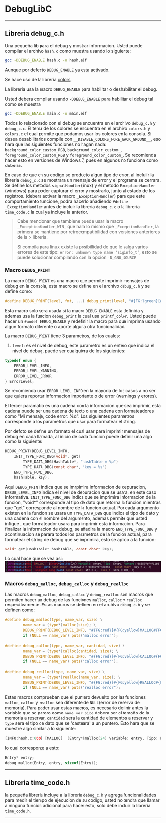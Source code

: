 # DebugLibC

----

## Libreria debug_c.h

Una pequeña lib para el debug y mostrar informacion. Usted puede compilar el archivo `hash.c` como muestra usando lo siguiente:
```bash
gcc -DDEBUG_ENABLE hash.c -o hash.elf
```
Aunque por defecto `DEBUG_ENABLE` ya esta activado.

Se hace uso de la libreria [colors](https://github.com/desmonHak/colors-C-C-plus-plus)


La libreria usa la macro `DEBUG_ENABLE` para habilitar o deshabilitar el debug.

Usted debera compilar usando `-DDEBUG_ENABLE` para habilitar el debug tal como se muestra:

```bash
gcc -DDEBUG_ENABLE main.c -o main.elf
```

Todos lo relacionado con el debug se encuentra en el archivo `debug_c.h` y `debug_c.c`. El tema de los colores se encuentra en el archivo `colors.h` y `colors.c` el cual permite que podamos usar los colores en la consola. Si desea desabilitarlos compile con `__DISABLE_COLORS_FORE_BACK_GROUND__`, eso hara que las siguientes funciones no hagan nada: `background_color_custom_RGB`, `background_color_custom_`, `foreground_color_custom_RGB` y `foreground_color_custom_`. Se recomienda hacer esto en versiones de Windows 7, pues en algunos no funciona como deberia.

En caso de que en su codigo se producto algun tipo de error, al incluiir la libreria `debug_c.c` se mostrara un mensaje de error y el programa se cerrara. Se define los metodos `signalHandler`(linux) y el metodo `ExceptionHandler` (windows) para poder capturar el error y mostrarlo, junto al estado de los registros. (debera activar la macro `_ExceptionHandler`) para que este comportamiento funcione, podra hacerlo añadiendo `#define _ExceptionHandler` antes de incluir la libreria `debug_c.c` o la libreria `time_code.c` la cual ya incluye la anterior.

> Cabe mencionar que tambiene puede usar la macro ``_ExceptionHandler_WIN_``  que hara lo mismo que 
> `_ExceptionHandler`, la primera se mantiene por retrocompatibilidad con versiones anteriores de la > libreria.
>
> Si compila para linux existe la posibillidad de que le salga varios errores de este tipo: `error: unknown type name ‘siginfo_t’`, esto se puede solucionar compilando con la opcion `-D_GNU_SOURCE`

### Macro ``DEBUG_PRINT``

La macro `DEBUG_PRINT` es una macro que permite imprimir mensajes de debug en la consola, esta macro se define en el archivo `debug_c.h` y se define como:
```c
#define DEBUG_PRINT(level, fmt, ...) debug_print(level, "#{FG:lgreen}[#{FG:lpurple}%s#{FG:reset}:#{FG:cyan}%s#{FG:reset}:#{FG:red}%03d#{FG:green}]#{FG:reset} " fmt , get_level_debug(level), __FILE__, __LINE__, ##__VA_ARGS__)
```

Esta macro solo sera usada si la macro `DEBUG_ENABLE` esta definida y ademas usa la funcion `debug_print` la cual usa `printf_color`. Usted puede hacer un `#undef DEBUG_ENABLE` y redefinir la macro para que imprima usando algun formato diferente o aporte alguna otra funcionalidad.

La macro `DEBUG_PRINT` tiene 3 parametros, de los cuales:

1. `level`: es el nivel de debug, este parametro es un entero que indica el nivel de debug, puede ser cualquiera de los siguientes:
```c
typedef enum {
    ERROR_LEVEL_INFO,
    ERROR_LEVEL_WARNING,
    ERROR_LEVEL_ERROR
} ErrorLevel;
```

Se recomienda usar `ERROR_LEVEL_INFO` en la mayoria de los casos a no ser que quiera reportar informacion importante o de error (warnings y erores).

El tercer paramatro es una cadena con la informacion que sea imprimir, esta cadena puede ser una cadena de texto o una cadena con formateadores como "Mi mensaje, code error: %d". Los siguientes parametros corresponde a los parametros que usar para formatear el string.

Por defcto se define un formato el cual usar para imprimir mensajes de debug en cada llamada, al inicio de cada funcion puede definir una algo como la siguiente:
```c
DEBUG_PRINT(DEBUG_LEVEL_INFO,
    INIT_TYPE_FUNC_DBG(void*, get)
        TYPE_DATA_DBG(HashTable*, "hashTable = %p")
        TYPE_DATA_DBG(const char*, "key = %s")
    END_TYPE_FUNC_DBG,
    hashTable, key);
```

Aqui `DEBUG_PRINT` indica que se imrpimira informacion de depuracion, `DEBUG_LEVEL_INFO` indica el nivel de depuracion que se usara, en este caso informativa. `INIT_TYPE_FUNC_DBG` indica que se imprimira informacion de la funcion, "void*" corresponde al tipo de dato que retorna la funcion mientras que "get" corresponde al nombre de la funcion actual. Por cada argumento existen en la funcion se usara un `TYPE_DATA_DBG` que indica el tipo de dato y una cadena con el nombre del argumento, ademas permite que usted infique , que formateador usara para imprimir esta informacion. Para finalizar la informacion de debug, se añadira la macro `END_TYPE_FUNC_DBG` y acontinuacion se parara todos los parametros de la funcion actual, para formatear el string de debug que se imprimira, esto se aplico a la funcion:
```c
void* get(HashTable* hashTable, const char* key);
```

Lo cual hace que se vea asi:
![alt text](image.png)

### Macros `debug_malloc`, `debug_calloc` y `debug_realloc`

Las macros `debug_malloc`, `debug_calloc` y `debug_realloc` son macros que permiten hacer un debug de las funciones `malloc`, `calloc` y `realloc` respectivamente. Estas macros se definen en el archivo `debug_c.h` y se definen como:
```c
#define debug_malloc(type, name_var, size) \
        name_var = (type*)malloc(size); \
        DEBUG_PRINT(DEBUG_LEVEL_INFO, "#{FG:red}[#{FG:yellow}MALLOC#{FG:red}]#{FG:lred}  #{FG:white}(#{FG:lred}%s#{FG:white}*)#{FG:cyan}malloc#{FG:white}(%d) #{FG:lgreen}Variable#{FG:white}: %s, #{FG:lgreen}Tipo#{FG:white}: %s, #{FG:lgreen}Puntero#{FG:white}: %p\n", #type, size, #name_var, #type, name_var); \
        if (NULL == name_var) puts("malloc error");

#define debug_calloc(type, name_var, cantidad, size) \
        name_var = (type*)calloc(cantidad, size); \
        DEBUG_PRINT(DEBUG_LEVEL_INFO, "#{FG:red}[#{FG:yellow}CALLOC#{FG:red}] #{FG:white}(#{FG:lred}%s#{FG:white}*)#{FG:cyan}calloc#{FG:white}(%d, %d) #{FG:lgreen}Variable#{FG:white}: %s, #{FG:lgreen}Tipo#{FG:white}: %s, #{FG:lgreen}Puntero#{FG:white}: %p\n", #type, cantidad, size, #name_var, #type, name_var); \
        if (NULL == name_var) puts("calloc error");

#define debug_realloc(type, name_var, size) \
        name_var = (type*)realloc(name_var, size); \
        DEBUG_PRINT(DEBUG_LEVEL_INFO, "#{FG:red}[#{FG:yellow}REALLOC#{FG:red}] #{FG:white}(#{FG:lred}%s#{FG:white}*)#{FG:cyan}realloc#{FG:white}(%p, %d) #{FG:lgreen}Variable#{FG:white}: %s, #{FG:lgreen}Tipo#{FG:white}: %s, #{FG:lgreen}Puntero#{FG:white}: %p\n", #type, name_var, size, #name_var, #type, name_var); \
        if (NULL == name_var) puts("realloc error");
```
Estas macros comprueban que el puntero devuelto por las funciones `malloc`, `calloc` y `realloc` sea diferente de `NULL`(error de reserva de memoria).
Para poder usar estas macros, es necesario definir antes la variable que se parara como `name_var`, `size` debera ser el tamaño de la memoria a reservar, `cantidad` sera la cantidad de elementos a reservar y `type` sera el tipo de dato que se 'casteara' a un puntero.
Esto hara que se muestre algo similar a lo siguiente:
```c
[INFO:hash.c:088] [MALLOC]  (Entry*)malloc(24) Variable: entry, Tipo: Entry, Puntero: 0x5597cf4f11d0
```
lo cual corresponte a esto:
```c
Entry* entry;
debug_malloc(Entry, entry, sizeof(Entry));
````


----

## Libreria time_code.h

la pequeña libreria incluye a la libreria `debug_c.h` y agrega funcionalidades para medir el tiempo de ejecucion de su codigo, usted no tendra que llamar a ninguna funcion adicional para hacer esto, solo debe incluir la libreria `time_code.h`.

----